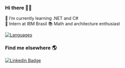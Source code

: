 ### Hi there 👋👸

🌱 I’m currently learning .NET and C#  
🚀 Intern at IBM Brasil
📚 Math and architecture enthusiast

[![Languages](https://github-readme-stats.vercel.app/api/top-langs/?username=vanessaidenny&layout=compact)](https://github.com/vanessaidenny)

### Find me elsewhere 🌎

[![Linkedin Badge](https://img.shields.io/badge/-LinkedIn-blue?style=flat-square&logo=Linkedin&logoColor=white&link=https://www.linkedin.com/in/vanessaidenny/)](https://www.linkedin.com/in/vanessaidenny/)

<!--
**vanessaidenny/vanessaidenny** is a ✨ _special_ ✨ repository because its `README.md` (this file) appears on your GitHub profile.

Here are some ideas to get you started:

- 🔭 I’m currently working on ...
- 🌱 I’m currently learning ...
- 👯 I’m looking to collaborate on ...
- 🤔 I’m looking for help with ...
- 💬 Ask me about ...
- 📫 How to reach me: ...
- 😄 Pronouns: ...
- ⚡ Fun fact: ...
-->

